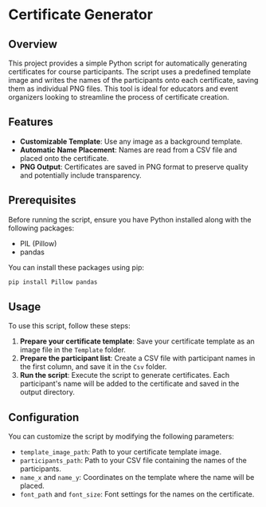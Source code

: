 
# Certificate Generator

## Overview
This project provides a simple Python script for automatically generating certificates for course participants. The script uses a predefined template image and writes the names of the participants onto each certificate, saving them as individual PNG files. This tool is ideal for educators and event organizers looking to streamline the process of certificate creation.

## Features
- **Customizable Template**: Use any image as a background template.
- **Automatic Name Placement**: Names are read from a CSV file and placed onto the certificate.
- **PNG Output**: Certificates are saved in PNG format to preserve quality and potentially include transparency.

## Prerequisites
Before running the script, ensure you have Python installed along with the following packages:
- PIL (Pillow)
- pandas

You can install these packages using pip:
```bash
pip install Pillow pandas
```

## Usage
To use this script, follow these steps:
1. **Prepare your certificate template**: Save your certificate template as an image file in the `Template` folder.
2. **Prepare the participant list**: Create a CSV file with participant names in the first column, and save it in the `Csv` folder.
3. **Run the script**: Execute the script to generate certificates. Each participant's name will be added to the certificate and saved in the output directory.

## Configuration
You can customize the script by modifying the following parameters:
- `template_image_path`: Path to your certificate template image.
- `participants_path`: Path to your CSV file containing the names of the participants.
- `name_x` and `name_y`: Coordinates on the template where the name will be placed.
- `font_path` and `font_size`: Font settings for the names on the certificate.

